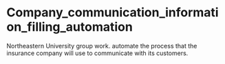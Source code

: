# Company_communication_information_filling_automation
 Northeastern University group work. automate the process that the insurance company will use to communicate with its customers. 
